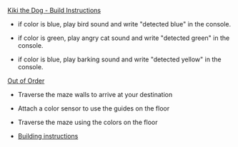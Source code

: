 [Kiki the Dog - Build Instructions](https://education.lego.com/v3/assets/blt293eea581807678a/blt2423455cd4b1ce39/5f88029ef4c5ce0e93db159b/help-bi-pdf-book1of1.pdf)

- if color is blue, play bird sound and write "detected blue" in the console.

- if color is green, play angry cat sound and write "detected green" in the console.

- if color is blue, play  barking sound and write "detected yellow" in the console.

[Out of Order](https://education.lego.com/en-us/lessons/prime-kickstart-a-business/out-of-order/)

- Traverse the maze walls to arrive at your destination

- Attach a color sensor to use the guides on the floor

- Traverse the maze using the colors on the floor
  
- [Building instructions](https://education.lego.com/en-us/lessons/prime-kickstart-a-business/out-of-order/)
